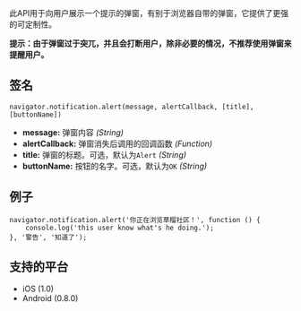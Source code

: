 

此API用于向用户展示一个提示的弹窗，有别于浏览器自带的弹窗，它提供了更强的可定制性。

**提示：由于弹窗过于突兀，并且会打断用户，除非必要的情况，不推荐使用弹窗来提醒用户。**

## 签名
```
navigator.notification.alert(message, alertCallback, [title], [buttonName])
```
* **message:** 弹窗内容 *(String)*
* **alertCallback:** 弹窗消失后调用的回调函数 *(Function)*
* **title:** 弹窗的标题。可选，默认为`Alert` *(String)*
* **buttonName:** 按钮的名字。可选，默认为`OK` *(String)*

## 例子
```
navigator.notification.alert('你正在浏览草榴社区！', function () {
	console.log('this user know what's he doing.');
}, '警告', '知道了');
```

## 支持的平台

* iOS (1.0)
* Android (0.8.0)
